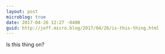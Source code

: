 ```yaml
---
layout: post
microblog: true
date: 2017-04-26 12:27 -0400
guid: http://jeff.micro.blog/2017/04/26/is-this-thing.html
---
```

Is this thing on?

